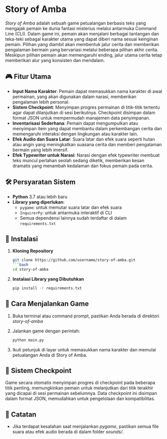 # Story of Amba

*Story of Amba* adalah sebuah game petualangan berbasis teks yang mengajak pemain ke dunia fantasi misterius melalui antarmuka Command Line (CLI). Dalam game ini, pemain akan menjalani berbagai tantangan dan teka-teki sebagai karakter utama yang dapat diberi nama sesuai keinginan pemain. Pilihan yang diambil akan membentuk jalur cerita dan memberikan pengalaman bermain yang bervariasi melalui beberapa pilihan akhir cerita. Meskipun pilihan pemain akan memengaruhi ending, jalur utama cerita tetap memberikan alur yang konsisten dan mendalam.

## 🎮 Fitur Utama

- **Input Nama Karakter**: Pemain dapat memasukkan nama karakter di awal permainan, yang akan digunakan dalam narasi, memberikan pengalaman lebih personal.
- **Sistem Checkpoint**: Menyimpan progres permainan di titik-titik tertentu agar dapat dilanjutkan di sesi berikutnya. Checkpoint disimpan dalam format JSON untuk mempermudah manajemen data penyimpanan.
- **Inventarisasi Sederhana**: Pemain dapat mengumpulkan atau menyimpan item yang dapat membantu dalam perkembangan cerita dan memengaruhi interaksi dengan lingkungan atau karakter lain.
- **Efek Audio dan Suara Latar**: Suara latar dan efek suara seperti hutan atau angin yang meningkatkan suasana cerita dan memberi pengalaman bermain yang lebih imersif.
- **Efek Typewriter untuk Narasi**: Narasi dengan efek typewriter membuat teks muncul perlahan seolah sedang diketik, memberikan kesan dramatis yang menambah kedalaman dan fokus pemain pada cerita.

## 🛠 Persyaratan Sistem

- **Python** 3.7 atau lebih baru
- **Library yang diperlukan**:
  - `pygame`: untuk memutar suara latar dan efek suara
  - `InquirerPy`: untuk antarmuka interaktif di CLI
  - Semua dependensi lainnya sudah terdaftar di dalam `requirements.txt`

## 🚀 Instalasi

1. **Kloning Repository**
   ```bash
   git clone https://github.com/username/story-of-amba.git
   ```bash
   cd story-of-amba

2. **Instalasi Library yang Dibutuhkan**
   ```bash
   pip install -r requirements.txt

## 🎲 Cara Menjalankan Game

1. Buka terminal atau command prompt, pastikan Anda berada di direktori *story-of-amba*

2. Jalankan game dengan perintah:
   ```bash
   python main.py

3. Ikuti petunjuk di layar untuk memasukkan nama karakter dan memulai petualangan Anda di Story of Amba.

## 💾 Sistem Checkpoint

Game secara otomatis menyimpan progres di checkpoint pada beberapa titik penting, memungkinkan pemain untuk melanjutkan dari titik terakhir yang dicapai di sesi permainan sebelumnya. Data checkpoint ini disimpan dalam format JSON, memudahkan untuk pengelolaan dan kompatibilitas.

## 📝 Catatan

- Jika terdapat kesalahan saat menjalankan *pygame*, pastikan semua file suara atau efek audio berada di dalam folder *sounds/*.
